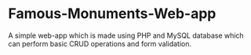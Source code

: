 # Famous-Monuments-Web-app
A simple web-app which is made using PHP and MySQL database which can perform basic CRUD operations and form validation.
